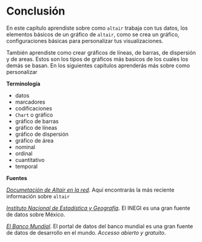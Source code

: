 Conclusión
==========

En este capítulo aprendiste sobre como `altair` trabaja con tus datos, los elementos básicos de un gráfico de `altair`, como se crea un gráfico, configuraciones básicas para personalizar tus visualizaciones.

También aprendiste como crear gráficos de líneas, de barras, de dispersión y de areas. Estos son los tipos de gráficos más basicos de los cuales los demás se basan. En los siguientes capítulos aprenderás más sobre como personalizar

**Terminología**

* datos
* marcadores
* codificaciones
* `Chart` o gráfico
* gráfico de barras
* gráfico de líneas
* gráfico de dispersión
* gráfico de área 
* nominal
* ordinal
* cuantitativo
* temporal


**Fuentes**

[*Documetación de Altair en la red*](https://www.altair-viz.github.io). Aquí encontrarás la más reciente información sobre `altair`

[*Instituto Nacional de Estadística y Geografía*](https://www.inegi.org.mx). El INEGI es una gran fuente de datos sobre México.

[*El Banco Mundial*](https://datos.bancomundial.org/). El portal de datos del banco mundial es una gran fuente de datos de desarrollo en el mundo. _Accesso abierto y gratuito_.
